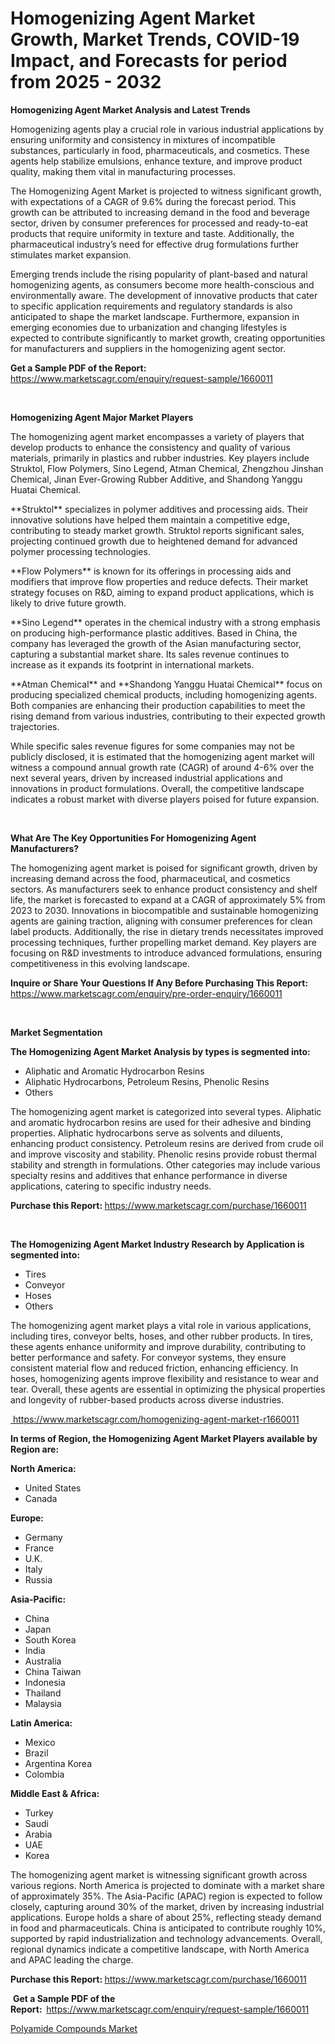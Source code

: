 <p><h1>Homogenizing Agent Market Growth, Market Trends, COVID-19 Impact, and Forecasts for period from 2025 - 2032</h1></p><p><strong>Homogenizing Agent Market Analysis and Latest Trends</strong></p>
<p><p>Homogenizing agents play a crucial role in various industrial applications by ensuring uniformity and consistency in mixtures of incompatible substances, particularly in food, pharmaceuticals, and cosmetics. These agents help stabilize emulsions, enhance texture, and improve product quality, making them vital in manufacturing processes. </p><p>The Homogenizing Agent Market is projected to witness significant growth, with expectations of a CAGR of 9.6% during the forecast period. This growth can be attributed to increasing demand in the food and beverage sector, driven by consumer preferences for processed and ready-to-eat products that require uniformity in texture and taste. Additionally, the pharmaceutical industry’s need for effective drug formulations further stimulates market expansion. </p><p>Emerging trends include the rising popularity of plant-based and natural homogenizing agents, as consumers become more health-conscious and environmentally aware. The development of innovative products that cater to specific application requirements and regulatory standards is also anticipated to shape the market landscape. Furthermore, expansion in emerging economies due to urbanization and changing lifestyles is expected to contribute significantly to market growth, creating opportunities for manufacturers and suppliers in the homogenizing agent sector.</p></p>
<p><strong>Get a Sample PDF of the Report:&nbsp;</strong> <a href="https://www.marketscagr.com/enquiry/request-sample/1660011?utm_campaign=1895&utm_medium=2&utm_source=Github&utm_content=ia&utm_term=15022025&utm_id=homogenizing-agent">https://www.marketscagr.com/enquiry/request-sample/1660011</a></p>
<p>&nbsp;</p>
<p><strong>Homogenizing Agent Major Market Players</strong></p>
<p><p>The homogenizing agent market encompasses a variety of players that develop products to enhance the consistency and quality of various materials, primarily in plastics and rubber industries. Key players include Struktol, Flow Polymers, Sino Legend, Atman Chemical, Zhengzhou Jinshan Chemical, Jinan Ever-Growing Rubber Additive, and Shandong Yanggu Huatai Chemical.</p><p>**Struktol** specializes in polymer additives and processing aids. Their innovative solutions have helped them maintain a competitive edge, contributing to steady market growth. Struktol reports significant sales, projecting continued growth due to heightened demand for advanced polymer processing technologies.</p><p>**Flow Polymers** is known for its offerings in processing aids and modifiers that improve flow properties and reduce defects. Their market strategy focuses on R&D, aiming to expand product applications, which is likely to drive future growth.</p><p>**Sino Legend** operates in the chemical industry with a strong emphasis on producing high-performance plastic additives. Based in China, the company has leveraged the growth of the Asian manufacturing sector, capturing a substantial market share. Its sales revenue continues to increase as it expands its footprint in international markets.</p><p>**Atman Chemical** and **Shandong Yanggu Huatai Chemical** focus on producing specialized chemical products, including homogenizing agents. Both companies are enhancing their production capabilities to meet the rising demand from various industries, contributing to their expected growth trajectories.</p><p>While specific sales revenue figures for some companies may not be publicly disclosed, it is estimated that the homogenizing agent market will witness a compound annual growth rate (CAGR) of around 4-6% over the next several years, driven by increased industrial applications and innovations in product formulations. Overall, the competitive landscape indicates a robust market with diverse players poised for future expansion.</p></p>
<p>&nbsp;</p>
<p><strong>What Are The Key Opportunities For Homogenizing Agent Manufacturers?</strong></p>
<p><p>The homogenizing agent market is poised for significant growth, driven by increasing demand across the food, pharmaceutical, and cosmetics sectors. As manufacturers seek to enhance product consistency and shelf life, the market is forecasted to expand at a CAGR of approximately 5% from 2023 to 2030. Innovations in biocompatible and sustainable homogenizing agents are gaining traction, aligning with consumer preferences for clean label products. Additionally, the rise in dietary trends necessitates improved processing techniques, further propelling market demand. Key players are focusing on R&D investments to introduce advanced formulations, ensuring competitiveness in this evolving landscape.</p></p>
<p><strong>Inquire or Share Your Questions If Any Before Purchasing This Report:</strong> <a href="https://www.marketscagr.com/enquiry/pre-order-enquiry/1660011?utm_campaign=1895&utm_medium=2&utm_source=Github&utm_content=ia&utm_term=15022025&utm_id=homogenizing-agent">https://www.marketscagr.com/enquiry/pre-order-enquiry/1660011</a></p>
<p>&nbsp;</p>
<p><strong>Market Segmentation</strong></p>
<p><strong>The Homogenizing Agent Market Analysis by types is segmented into:</strong></p>
<p><ul><li>Aliphatic and Aromatic Hydrocarbon Resins</li><li>Aliphatic Hydrocarbons, Petroleum Resins, Phenolic Resins</li><li>Others</li></ul></p>
<p><p>The homogenizing agent market is categorized into several types. Aliphatic and aromatic hydrocarbon resins are used for their adhesive and binding properties. Aliphatic hydrocarbons serve as solvents and diluents, enhancing product consistency. Petroleum resins are derived from crude oil and improve viscosity and stability. Phenolic resins provide robust thermal stability and strength in formulations. Other categories may include various specialty resins and additives that enhance performance in diverse applications, catering to specific industry needs.</p></p>
<p><strong>Purchase this Report:&nbsp;</strong><a href="https://www.marketscagr.com/purchase/1660011?utm_campaign=1895&utm_medium=2&utm_source=Github&utm_content=ia&utm_term=15022025&utm_id=homogenizing-agent">https://www.marketscagr.com/purchase/1660011</a></p>
<p>&nbsp;</p>
<p><strong>The Homogenizing Agent Market Industry Research by Application is segmented into:</strong></p>
<p><ul><li>Tires</li><li>Conveyor</li><li>Hoses</li><li>Others</li></ul></p>
<p><p>The homogenizing agent market plays a vital role in various applications, including tires, conveyor belts, hoses, and other rubber products. In tires, these agents enhance uniformity and improve durability, contributing to better performance and safety. For conveyor systems, they ensure consistent material flow and reduced friction, enhancing efficiency. In hoses, homogenizing agents improve flexibility and resistance to wear and tear. Overall, these agents are essential in optimizing the physical properties and longevity of rubber-based products across diverse industries.</p></p>
<p><a href="https://www.marketscagr.com/homogenizing-agent-market-r1660011?utm_campaign=1895&utm_medium=2&utm_source=Github&utm_content=ia&utm_term=15022025&utm_id=homogenizing-agent">&nbsp;https://www.marketscagr.com/homogenizing-agent-market-r1660011</a></p>
<p><strong>In terms of Region, the Homogenizing Agent Market Players available by Region are:</strong></p>
<p>
    <p> <strong> North America: </strong>
        <ul>
            <li>United States</li>
            <li>Canada</li>
        </ul>
        </p> 
    <p> <strong> Europe: </strong>
        <ul>
            <li>Germany</li>
            <li>France</li>
            <li>U.K.</li>
            <li>Italy</li>
            <li>Russia</li>
        </ul>
        </p> 
    <p> <strong> Asia-Pacific: </strong>
        <ul>
            <li>China</li>
            <li>Japan</li>
            <li>South Korea</li>
            <li>India</li>
            <li>Australia</li>
            <li>China Taiwan</li>
            <li>Indonesia</li>
            <li>Thailand</li>
            <li>Malaysia</li>
        </ul>
        </p> 
    <p> <strong> Latin America: </strong>
        <ul>
            <li>Mexico</li>
            <li>Brazil</li>
            <li>Argentina Korea</li>
            <li>Colombia</li>
        </ul>
        </p> 
    <p> <strong> Middle East & Africa: </strong>
        <ul>
            <li>Turkey</li>
            <li>Saudi</li>
            <li>Arabia</li>
            <li>UAE</li>
            <li>Korea</li>
        </ul>
    </p>
    </p>
<p><p>The homogenizing agent market is witnessing significant growth across various regions. North America is projected to dominate with a market share of approximately 35%. The Asia-Pacific (APAC) region is expected to follow closely, capturing around 30% of the market, driven by increasing industrial applications. Europe holds a share of about 25%, reflecting steady demand in food and pharmaceuticals. China is anticipated to contribute roughly 10%, supported by rapid industrialization and technology advancements. Overall, regional dynamics indicate a competitive landscape, with North America and APAC leading the charge.</p></p>
<p><strong>Purchase this Report: </strong><a href="https://www.marketscagr.com/purchase/1660011?utm_campaign=1895&utm_medium=2&utm_source=Github&utm_content=ia&utm_term=15022025&utm_id=homogenizing-agent">https://www.marketscagr.com/purchase/1660011</a></p>
<p>&nbsp;<strong>Get a Sample PDF of the Report:&nbsp;&nbsp;</strong><a href="https://www.marketscagr.com/enquiry/request-sample/1660011?utm_campaign=1895&utm_medium=2&utm_source=Github&utm_content=ia&utm_term=15022025&utm_id=homogenizing-agent">https://www.marketscagr.com/enquiry/request-sample/1660011</a></p>
<p><strong></strong></p>
<p><p><a href="https://github.com/mahnoor2003/Market-Research-Report-List-7/blob/main/polyamide-compounds-market.md?utm_campaign=1895&utm_medium=2&utm_source=Github&utm_content=ia&utm_term=15022025&utm_id=homogenizing-agent">Polyamide Compounds Market</a></p></p>